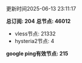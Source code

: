 更新时间2025-06-13 23:11:17

**总订阅: 204**
**总节点: 46012**
- vless节点: 21332
- hysteria2节点: 4

**google ping有效节点: 215**
